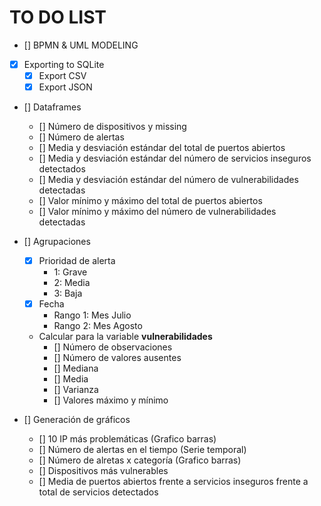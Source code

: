 # TO DO LIST 
- [] BPMN & UML MODELING
- [x] Exporting to SQLite
    - [x] Export CSV
    - [x] Export JSON

- [] Dataframes
    - [] Número de dispositivos y missing
    - [] Número de alertas
    - [] Media y desviación estándar del total de puertos abiertos
    - [] Media y desviación estándar del número de servicios inseguros detectados
    - [] Media y desviación estándar del número de vulnerabilidades detectadas
    - [] Valor mínimo y máximo del total de puertos abiertos
    - [] Valor mínimo y máximo del número de vulnerabilidades detectadas

- [] Agrupaciones
    - [x] Prioridad de alerta
        - 1: Grave
        - 2: Media
        - 3: Baja
    - [x] Fecha
        - Rango 1: Mes Julio
        - Rango 2: Mes Agosto

    - Calcular para la variable **vulnerabilidades**
        - [] Número de observaciones    
        - [] Número de valores ausentes
        - [] Mediana
        - [] Media
        - [] Varianza
        - [] Valores máximo y mínimo

- [] Generación de gráficos
    - [] 10 IP más problemáticas (Grafico barras)
    - [] Número de alertas en el tiempo (Serie temporal)
    - [] Número de alretas x categoría (Grafico barras)
    - [] Dispositivos más vulnerables 
    - [] Media de puertos abiertos frente a servicios inseguros frente a total de servicios detectados